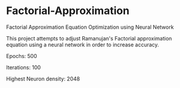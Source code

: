 # Factorial-Approximation
Factorial Approximation Equation Optimization using Neural Network

This project attempts to adjust Ramanujan's Factorial approximation equation using a neural network in order to increase accuracy.

Epochs: 500

Iterations: 100

Highest Neuron density: 2048
